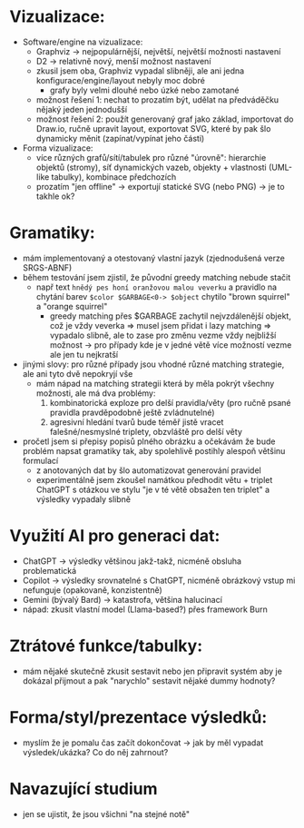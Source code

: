 # Vizualizace:
- Software/engine na vizualizace:
	- Graphviz -> nejpopulárnější, největší, největší možnosti nastavení
	- D2 -> relativně nový, menší možnost nastavení
	- zkusil jsem oba, Graphviz vypadal slibněji, ale ani jedna konfigurace/engine/layout nebyly moc dobré
		- grafy byly velmi dlouhé nebo úzké nebo zamotané
	- možnost řešení 1: nechat to prozatím být, udělat na předváděčku nějaký jeden jednodušší
	- možnost řešení 2: použít generovaný graf jako základ, importovat do Draw.io, ručně upravit layout, exportovat SVG, které by pak šlo dynamicky měnit (zapínat/vypínat jeho části)
- Forma vizualizace: 
	- více různých grafů/sítí/tabulek pro různé "úrovně": hierarchie objektů (stromy), síť dynamických vazeb, objekty + vlastnosti (UML-like tabulky), kombinace předchozích
	- prozatím "jen offline" -> exportují statické SVG (nebo PNG)
	-> je to takhle ok? 

# Gramatiky: 
- mám implementovaný a otestovaný vlastní jazyk (zjednodušená verze SRGS-ABNF)
- během testování jsem zjistil, že původní greedy matching nebude stačit
	- např text `hnědý pes honí oranžovou malou veverku` a pravidlo na chytání barev `$color $GARBAGE<0-> $object` chytilo "brown squirrel" a "orange squirrel"
		- greedy matching přes $GARBAGE zachytil nejvzdálenější objekt, což je vždy veverka
	=> musel jsem přidat i lazy matching => vypadalo slibně, ale to zase pro změnu vezme vždy nejbližší možnost -> pro případy kde je v jedné větě více možností vezme ale jen tu nejkratší
- jinými slovy: pro různé případy jsou vhodné různé matching strategie, ale ani tyto dvě nepokryjí vše
	- mám nápad na matching strategii která by měla pokrýt všechny možnosti, ale má dva problémy:
		1. kombinatorická exploze pro delší pravidla/věty (pro ručně psané pravidla pravděpodobně ještě zvládnutelné)
		2. agresivní hledání tvarů bude téměř jistě vracet falešné/nesmyslné triplety, obzvláště pro delší věty
- pročetl jsem si přepisy popisů plného obrázku a očekávám že bude problém napsat gramatiky tak, aby spolehlivě postihly alespoň většinu formulací
	- z anotovaných dat by šlo automatizovat generování pravidel
	- experimentálně jsem zkoušel namátkou předhodit větu + triplet ChatGPT s otázkou ve stylu "je v té větě obsažen ten triplet" a výsledky vypadaly slibně

# Využití AI pro generaci dat:
- ChatGPT -> výsledky většinou jakž-takž, nicméně obsluha problematická
- Copilot -> výsledky srovnatelné s ChatGPT, nicméně obrázkový vstup mi nefunguje (opakovaně, konzistentně)
- Gemini (bývalý Bard) -> katastrofa, většina halucinací
- nápad: zkusit vlastní model (Llama-based?) přes framework Burn

# Ztrátové funkce/tabulky: 
- mám nějaké skutečně zkusit sestavit nebo jen připravit systém aby je dokázal přijmout a pak "narychlo" sestavit nějaké dummy hodnoty?

# Forma/styl/prezentace výsledků:
- myslím že je pomalu čas začít dokončovat -> jak by měl vypadat výsledek/ukázka? Co do něj zahrnout?

# Navazující studium
- jen se ujistit, že jsou všichni "na stejné notě"
